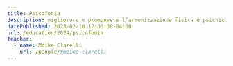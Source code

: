 ```yaml
---
title: Psicofonia
description: migliorare e promuovere l’armonizzazione fisica e psichica della persona per mezzo della propria voce per sostenerne e facilitare l’ascolto della propria voce e di quella degli altri.
datePublished: 2023-02-10 12:00:00-04:00
url: /education/2024/psicofonia
teacher:
  - name: Meike Clarelli
    url: /people/#meike-clarelli
---
```

